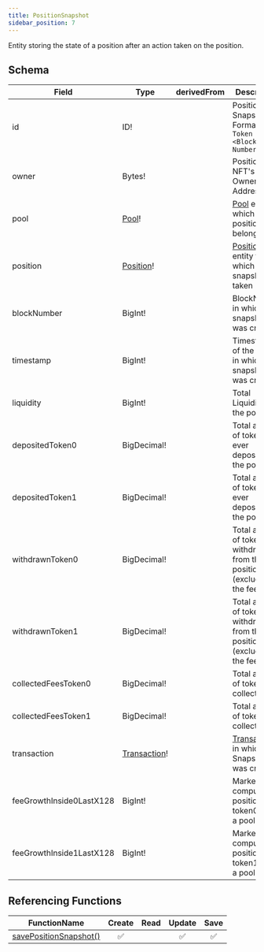 ```yaml
---
title: PositionSnapshot
sidebar_position: 7
---
```


Entity storing the state of a position after an action taken on the position.

## Schema
|Field|Type|derivedFrom|Description|
|-|-|-|-|
|id | ID! | | Position Snapshot ID. Format: `<NFT Token ID>#<Block Number>` |
|owner | Bytes! | | Position NFT's Owner's Address |
|pool | [Pool](./pool)! | | [Pool](./pool) entity to which the position belongs to |
|position | [Position](./position)! | | [Position](./position) entity for which the snapshot is taken |
|blockNumber | BigInt! | | BlockNumber in which the snapshot was created |
|timestamp | BigInt! | | Timestamp of the block in which the snapshot was created |
|liquidity | BigInt! | | Total Liquidity of the position |
|depositedToken0 | BigDecimal! | | Total amount of token0 ever deposited to the position |
|depositedToken1 | BigDecimal! | | Total amount of token1 ever deposited to the position |
|withdrawnToken0 | BigDecimal! | | Total amount of token0 withdrawn from the position (excluding the fee) |
|withdrawnToken1 | BigDecimal! | | Total amount of token1 withdrawn from the position (excluding the fee) |
|collectedFeesToken0 | BigDecimal! | | Total amount of token0 fee collected |
|collectedFeesToken1 | BigDecimal! | | Total amount of token1 fee collected |
|transaction | [Transaction](./transaction)! | | [Transaction](./transaction) in which the Snapshot was created. |
|feeGrowthInside0LastX128 | BigInt! | | Marker to compute the position's token0 fee in a pool |
|feeGrowthInside1LastX128 | BigInt! | | Marker to compute the position's token1 fee in a pool |

## Referencing Functions

|FunctionName|Create|Read|Update|Save|
|-|-|-|-|-|
|[savePositionSnapshot()](../functions-n-handlers/mappings/position-manager.ts#savepositionsnapshot)|<center>:white_check_mark:</center>||<center>:white_check_mark:</center>|<center>:white_check_mark:</center>|
